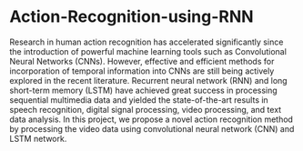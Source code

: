# Action-Recognition-using-RNN
Research in human action recognition has accelerated significantly since the introduction of
powerful machine learning tools such as Convolutional Neural Networks (CNNs). However,
effective and efficient methods for incorporation of temporal information into CNNs are still being
actively explored in the recent literature. Recurrent neural network (RNN) and long short-term
memory (LSTM) have achieved great success in processing sequential multimedia data and
yielded the state-of-the-art results in speech recognition, digital signal processing, video
processing, and text data analysis. In this project, we propose a novel action recognition method by
processing the video data using convolutional neural network (CNN) and LSTM network.
